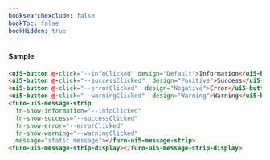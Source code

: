 ```yaml
---
booksearchexclude: false
bookToc: false
bookHidden: true
---
```


#### Sample



<furo-demo-snippet>
<template>
<ui5-button @-click="--infoClicked" design="Default">Information</ui5-button>
<ui5-button @-click="--successClicked"  design="Positive">Success</ui5-button>
<ui5-button @-click="--errorClicked"  design="Negative">Error</ui5-button>
<ui5-button @-click="--warningClicked"  design="Attention">Warning</ui5-button>
<furo-ui5-message-strip 
  fn-show-information="--infoClicked" 
  fn-show-success="--successClicked" 
  fn-show-error="--errorClicked"
  fn-show-warning="--warningClicked" 
  message="static message"></furo-ui5-message-strip>
<furo-ui5-message-strip-display></furo-ui5-message-strip-display>
</template>
</furo-demo-snippet>

```html
<ui5-button @-click="--infoClicked" design="Default">Information</ui5-button>
<ui5-button @-click="--successClicked"  design="Positive">Success</ui5-button>
<ui5-button @-click="--errorClicked"  design="Negative">Error</ui5-button>
<ui5-button @-click="--warningClicked"  design="Warning">Warning</ui5-button>
<furo-ui5-message-strip 
  fn-show-information="--infoClicked" 
  fn-show-success="--successClicked" 
  fn-show-error="--errorClicked" 
  fn-show-warning="--warningClicked" 
  message="static message"></furo-ui5-message-strip>
<furo-ui5-message-strip-display></furo-ui5-message-strip-display>
```
